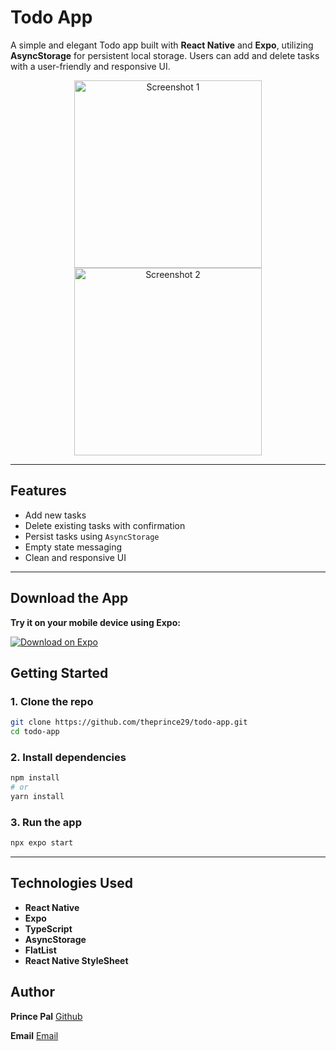 
#  Todo App

A simple and elegant Todo app built with **React Native** and **Expo**, utilizing **AsyncStorage** for persistent local storage. Users can add and delete tasks with a user-friendly and responsive UI.

<p align="center">
  <img src="https://github.com/user-attachments/assets/e3ec5075-d22a-47a4-a1a6-2af49322f61f" alt="Screenshot 1" width="300" />
  <img src="https://github.com/user-attachments/assets/7d501351-d5b3-4349-a0e5-7bc6c3e3bfc0" alt="Screenshot 2" width="300" />
</p>



---


##  Features

*  Add new tasks
*  Delete existing tasks with confirmation
*  Persist tasks using `AsyncStorage`
*  Empty state messaging
*  Clean and responsive UI

---

##  Download the App

**Try it on your mobile device using Expo:**

[![Download on Expo](https://img.shields.io/badge/Download%20App-Expo-blueviolet?logo=expo\&logoColor=white\&style=for-the-badge)](https://expo.dev/accounts/theprince29/projects/todo-app/builds/c339111d-ab0b-43db-9afb-764092f3de3f)



##  Getting Started

### 1. Clone the repo

```bash
git clone https://github.com/theprince29/todo-app.git
cd todo-app
```

### 2. Install dependencies

```bash
npm install
# or
yarn install
```

### 3. Run the app

```bash
npx expo start
```

---

##  Technologies Used

* **React Native**
* **Expo**
* **TypeScript**
* **AsyncStorage**
* **FlatList**
* **React Native StyleSheet**



##  Author

**Prince Pal**
[Github](https://github.com/theprince29)

**Email**
[Email](princepalknp0402@gmail.com)


